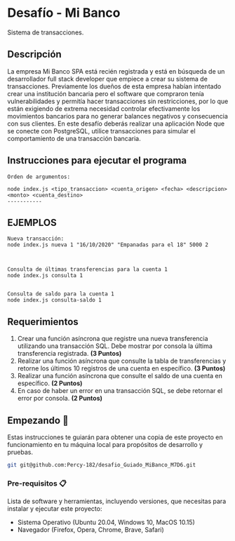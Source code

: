 # Desafío - Mi Banco

Sistema de transacciones.

## Descripción

La empresa Mi Banco SPA está recién registrada y está en búsqueda de un desarrollador full stack developer que empiece a crear su sistema de transacciones. Previamente los dueños de esta empresa habían intentado crear una institución bancaria pero el software que
compraron tenía vulnerabilidades y permitía hacer transacciones sin restricciones, por lo que
están exigiendo de extrema necesidad controlar efectivamente los movimientos bancarios para no generar balances negativos y consecuencia con sus clientes.
En este desafío deberás realizar una aplicación Node que se conecte con PostgreSQL, utilice transacciones para simular el comportamiento de una transacción bancaria.

## Instrucciones para ejecutar el programa

    Orden de argumentos:

    node index.js <tipo_transaccion> <cuenta_origen> <fecha> <descripcion> <monto> <cuenta_destino>
    -----------

## EJEMPLOS

    Nueva transacción:
    node index.js nueva 1 "16/10/2020" "Empanadas para el 18" 5000 2



    Consulta de últimas transferencias para la cuenta 1
    node index.js consulta 1


    Consulta de saldo para la cuenta 1
    node index.js consulta-saldo 1

## Requerimientos

1. Crear una función asíncrona que registre una nueva transferencia utilizando una
   transacción SQL. Debe mostrar por consola la última transferencia registrada.
   **(3 Puntos)**
2. Realizar una función asíncrona que consulte la tabla de transferencias y retorne los
   últimos 10 registros de una cuenta en específico.
   **(3 Puntos)**
3. Realizar una función asíncrona que consulte el saldo de una cuenta en específico.
   **(2 Puntos)**
4. En caso de haber un error en una transacción SQL, se debe retornar el error por
   consola.
   **(2 Puntos)**

## Empezando 🚀

Estas instrucciones te guiarán para obtener una copia de este proyecto en funcionamiento en tu máquina local para propósitos de desarrollo y pruebas.

```bash
git git@github.com:Percy-182/desafio_Guiado_MiBanco_M7D6.git
```

### Pre-requisitos 📋

Lista de software y herramientas, incluyendo versiones, que necesitas para instalar y ejecutar este proyecto:

- Sistema Operativo (Ubuntu 20.04, Windows 10, MacOS 10.15)
- Navegador (Firefox, Opera, Chrome, Brave, Safari)
